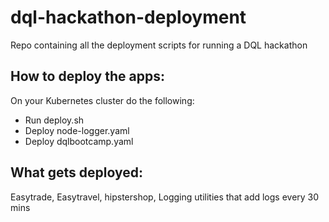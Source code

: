 # dql-hackathon-deployment
Repo containing all the deployment scripts for running a DQL hackathon

## How to deploy the apps:
On your Kubernetes cluster do the following: 
- Run deploy.sh
- Deploy node-logger.yaml
- Deploy dqlbootcamp.yaml
## What gets deployed: 
Easytrade, Easytravel, hipstershop, Logging utilities that add logs every 30 mins
